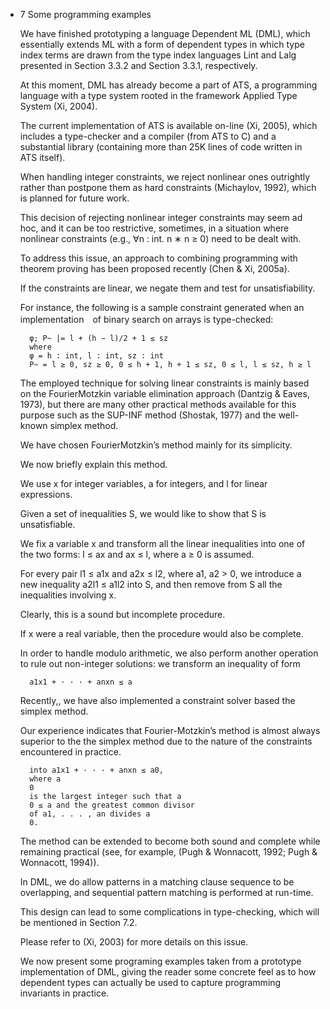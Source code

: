- 7 Some programming examples

	We have finished prototyping a language Dependent ML (DML), which essentially extends ML with a form of dependent types in which type index terms are drawn from the type index languages Lint and Lalg presented in Section 3.3.2 and Section 3.3.1, respectively.

	At this moment, DML has already become a part of ATS, a programming language with a type system rooted in the framework Applied Type System (Xi, 2004).

	The current implementation of ATS is available on-line (Xi, 2005), which includes a type-checker and a compiler (from ATS to C) and a substantial library (containing more than 25K lines of code written in ATS itself).

	When handling integer constraints, we reject nonlinear ones outrightly rather than postpone them as hard constraints (Michaylov, 1992), which is planned for future work.

	This decision of rejecting nonlinear integer constraints may seem ad hoc, and it can be too restrictive, sometimes, in a situation where nonlinear constraints (e.g., ∀n : int. n ∗ n ≥ 0) need to be dealt with.

	To address this issue, an approach to combining programming with theorem proving has been proposed recently (Chen & Xi, 2005a).

	If the constraints are linear, we negate them and test for unsatisfiability.

	For instance, the following is a sample constraint generated when an implementation　of binary search on arrays is type-checked:

		φ; P~ |= l + (h − l)/2 + 1 ≤ sz
		where
		φ = h : int, l : int, sz : int
		P~ = l ≥ 0, sz ≥ 0, 0 ≤ h + 1, h + 1 ≤ sz, 0 ≤ l, l ≤ sz, h ≥ l

	The employed technique for solving linear constraints is mainly based on the FourierMotzkin variable elimination approach (Dantzig & Eaves, 1973), but there are many other practical methods available for this purpose such as the SUP-INF method (Shostak, 1977) and the well-known simplex method.

	We have chosen FourierMotzkin’s method mainly for its simplicity.

	We now briefly explain this method.

	We use x for integer variables, a for integers, and l for linear expressions.

	Given a set of inequalities S, we would like to show that S is unsatisfiable.

	We fix a variable x and transform all the linear inequalities into one of the two forms: l ≤ ax and ax ≤ l, where a ≥ 0 is assumed.

	For every pair l1 ≤ a1x and a2x ≤ l2, where a1, a2 > 0, we introduce a new inequality a2l1 ≤ a1l2 into S, and then remove from S all the inequalities involving x.

	Clearly, this is a sound but incomplete procedure.

	If x were a real variable, then the procedure would also be complete.

	In order to handle modulo arithmetic, we also perform another operation to rule out non-integer solutions: we transform an inequality of form

		a1x1 + · · · + anxn ≤ a

	Recently,, we have also implemented a constraint solver based the simplex method.

	Our experience indicates that Fourier-Motzkin’s method is almost always superior to the the simplex method due to the nature of the constraints encountered in practice.

		into a1x1 + · · · + anxn ≤ a0,
		where a
		0
		is the largest integer such that a
		0 ≤ a and the greatest common divisor
		of a1, . . . , an divides a
		0.

	The method can be extended to become both sound and complete while remaining practical (see, for example, (Pugh & Wonnacott, 1992; Pugh & Wonnacott, 1994)).

	In DML, we do allow patterns in a matching clause sequence to be overlapping, and sequential pattern matching is performed at run-time.

	This design can lead to some complications in type-checking, which will be mentioned in Section 7.2.

	Please refer to (Xi, 2003) for more details on this issue.
	
	We now present some programing examples taken from a prototype implementation of DML, giving the reader some concrete feel as to how dependent types can actually be used to capture programming invariants in practice.
